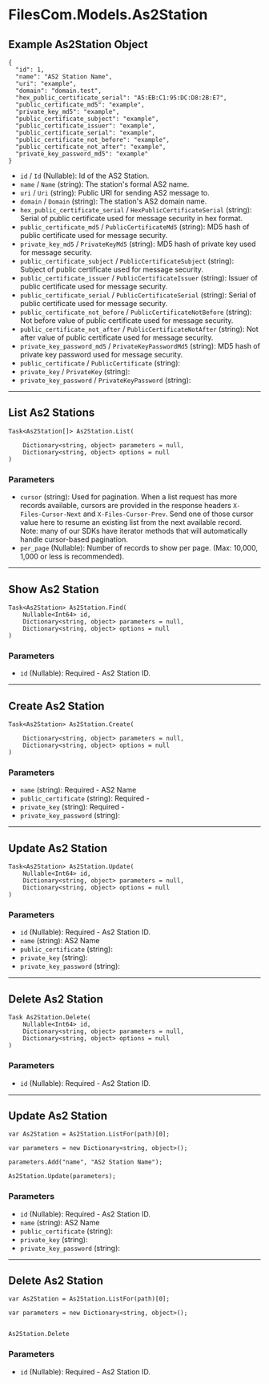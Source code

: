 # FilesCom.Models.As2Station

## Example As2Station Object

```
{
  "id": 1,
  "name": "AS2 Station Name",
  "uri": "example",
  "domain": "domain.test",
  "hex_public_certificate_serial": "A5:EB:C1:95:DC:D8:2B:E7",
  "public_certificate_md5": "example",
  "private_key_md5": "example",
  "public_certificate_subject": "example",
  "public_certificate_issuer": "example",
  "public_certificate_serial": "example",
  "public_certificate_not_before": "example",
  "public_certificate_not_after": "example",
  "private_key_password_md5": "example"
}
```

* `id` / `Id`  (Nullable<Int64>): Id of the AS2 Station.
* `name` / `Name`  (string): The station's formal AS2 name.
* `uri` / `Uri`  (string): Public URI for sending AS2 message to.
* `domain` / `Domain`  (string): The station's AS2 domain name.
* `hex_public_certificate_serial` / `HexPublicCertificateSerial`  (string): Serial of public certificate used for message security in hex format.
* `public_certificate_md5` / `PublicCertificateMd5`  (string): MD5 hash of public certificate used for message security.
* `private_key_md5` / `PrivateKeyMd5`  (string): MD5 hash of private key used for message security.
* `public_certificate_subject` / `PublicCertificateSubject`  (string): Subject of public certificate used for message security.
* `public_certificate_issuer` / `PublicCertificateIssuer`  (string): Issuer of public certificate used for message security.
* `public_certificate_serial` / `PublicCertificateSerial`  (string): Serial of public certificate used for message security.
* `public_certificate_not_before` / `PublicCertificateNotBefore`  (string): Not before value of public certificate used for message security.
* `public_certificate_not_after` / `PublicCertificateNotAfter`  (string): Not after value of public certificate used for message security.
* `private_key_password_md5` / `PrivateKeyPasswordMd5`  (string): MD5 hash of private key password used for message security.
* `public_certificate` / `PublicCertificate`  (string): 
* `private_key` / `PrivateKey`  (string): 
* `private_key_password` / `PrivateKeyPassword`  (string): 


---

## List As2 Stations

```
Task<As2Station[]> As2Station.List(
    
    Dictionary<string, object> parameters = null,
    Dictionary<string, object> options = null
)
```

### Parameters

* `cursor` (string): Used for pagination.  When a list request has more records available, cursors are provided in the response headers `X-Files-Cursor-Next` and `X-Files-Cursor-Prev`.  Send one of those cursor value here to resume an existing list from the next available record.  Note: many of our SDKs have iterator methods that will automatically handle cursor-based pagination.
* `per_page` (Nullable<Int64>): Number of records to show per page.  (Max: 10,000, 1,000 or less is recommended).


---

## Show As2 Station

```
Task<As2Station> As2Station.Find(
    Nullable<Int64> id, 
    Dictionary<string, object> parameters = null,
    Dictionary<string, object> options = null
)
```

### Parameters

* `id` (Nullable<Int64>): Required - As2 Station ID.


---

## Create As2 Station

```
Task<As2Station> As2Station.Create(
    
    Dictionary<string, object> parameters = null,
    Dictionary<string, object> options = null
)
```

### Parameters

* `name` (string): Required - AS2 Name
* `public_certificate` (string): Required - 
* `private_key` (string): Required - 
* `private_key_password` (string): 


---

## Update As2 Station

```
Task<As2Station> As2Station.Update(
    Nullable<Int64> id, 
    Dictionary<string, object> parameters = null,
    Dictionary<string, object> options = null
)
```

### Parameters

* `id` (Nullable<Int64>): Required - As2 Station ID.
* `name` (string): AS2 Name
* `public_certificate` (string): 
* `private_key` (string): 
* `private_key_password` (string): 


---

## Delete As2 Station

```
Task As2Station.Delete(
    Nullable<Int64> id, 
    Dictionary<string, object> parameters = null,
    Dictionary<string, object> options = null
)
```

### Parameters

* `id` (Nullable<Int64>): Required - As2 Station ID.


---

## Update As2 Station

```
var As2Station = As2Station.ListFor(path)[0];

var parameters = new Dictionary<string, object>();

parameters.Add("name", "AS2 Station Name");

As2Station.Update(parameters);
```

### Parameters

* `id` (Nullable<Int64>): Required - As2 Station ID.
* `name` (string): AS2 Name
* `public_certificate` (string): 
* `private_key` (string): 
* `private_key_password` (string): 


---

## Delete As2 Station

```
var As2Station = As2Station.ListFor(path)[0];

var parameters = new Dictionary<string, object>();


As2Station.Delete
```

### Parameters

* `id` (Nullable<Int64>): Required - As2 Station ID.
